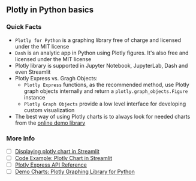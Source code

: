 ## Plotly in Python basics

### Quick Facts

- `Plotly for Python` is a graphing library free of charge and licensed under the MIT license
- `Dash` is an analytic app in Python using Plotly figures. It's also free and licensed under the MIT license
- Plotly library is supported in Jupyter Notebook, JupyterLab, Dash and even Streamlit
- Plotly Express vs. Gragh Objects:
  - `Plotly Express` functions, as the recommended method, use Plotly graph objects internally and return a `plotly.graph_objects.Figure` instance
  - `Plotly Graph Objects` provide a low level interface for developing custom visualization
- The best way of using Plotly charts is to always look for needed charts from the [online demo library](https://plotly.com/python/)

### More Info

- [ ] [Displaying plotly chart in Streamlit](https://docs.streamlit.io/library/api-reference/charts/st.plotly_chart)
- [ ] [Code Example: Plotly Chart in Streamlit](./plotly_st.py)
- [ ] [Plotly Express API Reference](https://plotly.com/python-api-reference/plotly.express.html)
- [ ] [Demo Charts: Plotly Graphing Library for Python](https://plotly.com/python/)
